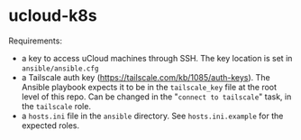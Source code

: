 # ucloud-k8s

Requirements:

- a key to access uCloud machines through SSH. The key location is set in `ansible/ansible.cfg`
- a Tailscale auth key (https://tailscale.com/kb/1085/auth-keys). The Ansible playbook expects it to be in the `tailscale_key` file at the root level of this repo. Can be changed in the "`connect to tailscale`" task, in the `tailscale` role.
- a `hosts.ini` file in the `ansible` directory. See `hosts.ini.example` for the expected roles.